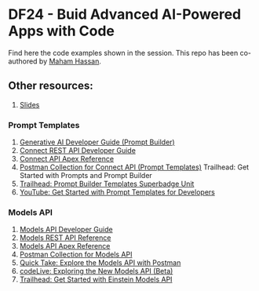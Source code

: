 # DF24 - Buid Advanced AI-Powered Apps with Code

Find here the code examples shown in the session. This repo has been co-authored by [Maham Hassan](https://www.linkedin.com/in/maham-hassan-76603288/). 

## Other resources:

1. [Slides](https://drive.google.com/file/d/1RyCkREBBr_Odo8IXUV4HMuMaRzK71NNu/view?usp=sharing)

### Prompt Templates

1. [Generative AI Developer Guide (Prompt Builder)](https://developer.salesforce.com/docs/einstein/genai/guide/get-started-prompt-builder.html)
1. [Connect REST API Developer Guide](https://developer.salesforce.com/docs/atlas.en-us.chatterapi.meta/chatterapi/connect_resources_prompt_template.htm)
1. [Connect API Apex Reference](https://developer.salesforce.com/docs/atlas.en-us.apexref.meta/apexref/apex_ConnectAPI_EinsteinLLM_static_methods.htm)
1. [Postman Collection for Connect API (Prompt Templates)](https://www.postman.com/salesforce-developers/salesforce-developers/request/0pimp12/generate-response-based-on-prompt-template)
Trailhead: Get Started with Prompts and Prompt Builder
1. [Trailhead: Prompt Builder Templates Superbadge Unit](https://trailhead.salesforce.com/content/learn/superbadges/superbadge_prompt_builder_templates_sbu)
1. [YouTube: Get Started with Prompt Templates for Developers](https://www.youtube.com/watch?v=UuPWXstNjgs)


### Models API
1. [Models API Developer Guide](https://developer.salesforce.com/docs/einstein/genai/guide/models-api.html)
1. [Models REST API Reference](https://developer.salesforce.com/docs/einstein/genai/references/models-api)
1. [Models API Apex Reference](https://developer.salesforce.com/docs/einstein/genai/references/models-apex-api)
1. [Postman Collection for Models API](https://www.postman.com/salesforce-developers/workspace~34382471-0c97-40e5-a206-f947271665c4/collection/onih7sc/models-apis-beta)
1. [Quick Take: Explore the Models API with Postman](https://www.youtube.com/watch?v=-xZzJb1aF2M)
1. [codeLive: Exploring the New Models API (Beta)](https://www.youtube.com/watch?v=hf95_ghGeNI)
1. [Trailhead: Get Started with Einstein Models API](https://trailhead.salesforce.com/content/learn/modules/get-started-with-einstein-models-api)

